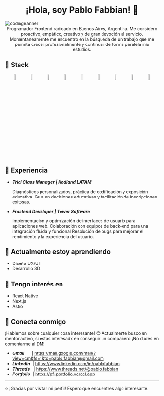 <h1 align="center"><strong> ¡Hola, soy Pablo Fabbian! 👋</strong></h1>

 <img src="https://i.imgur.com/S8sebnz.jpg" alt="codingBanner">

<div align="center">Programador Frontend radicado en Buenos Aires, Argentina. Me considero proactivo, empático, creativo y de gran devoción al servicio.</div>
<div align="center">Momentaneamente me encuentro en la búsqueda de un trabajo que me permita crecer profesionalmente y continuar de forma paralela mis estudios.</div>

## 🚀 Stack

<p float="left" align="center">
  <img src="https://imgur.com/xiTRp8L.png" alt="HTML" width="7%">
  &nbsp;&nbsp;&nbsp;
  <img src="https://imgur.com/5b3elD4.png" alt="CSS" width="7%">
  &nbsp;&nbsp;&nbsp;
  <img src="https://imgur.com/vawnrte.png" alt="Sass" width="7%">
  &nbsp;&nbsp;&nbsp;
  <img src="https://imgur.com/QPURzHS.png" alt="JavaScript" width="7%">
  &nbsp;&nbsp;&nbsp;
  <img src="https://i.imgur.com/s8xEsBD.png" alt="React Js" width="7%">
  &nbsp;&nbsp;&nbsp;
  <img src="https://i.imgur.com/AvKTnxK.png" alt="Bootstrap" width="7%">
  &nbsp;&nbsp;&nbsp;
  <img src="https://i.imgur.com/nB8BcP9.png" alt="Tailwind" width="7%">
  &nbsp;&nbsp;&nbsp;
  <img src="https://i.imgur.com/ezaPYYQ.png" alt="Git" width="7%">
  &nbsp;&nbsp;&nbsp;
  <img src="https://i.imgur.com/SJqIazj.png" alt="Figma" width="7%">
</p>

## 💼 Experiencia

- **_Trial Class Manager | Kodland LATAM_**
  
  Diagnósticos personalizados, práctica de codificación y exposición educativa.
  Guía en decisiones educativas y facilitación de inscripciones exitosas.

- **_Frontend Developer | Tower Software_**
  
  Implementación y optimización de interfaces de usuario para aplicaciones web.
  Colaboración con equipos de back-end para una integración fluida y funcional
  Resolución de bugs para mejorar el rendimiento y la experiencia del usuario.

## 🌱 Actualmente estoy aprendiendo

  - Diseño UX/UI
  - Desarrollo 3D

## 🍃 Tengo interés en

- React Native
- Next.js
- Astro

## 🤝 Conecta conmigo

¡Hablemos sobre cualquier cosa interesante! 😊
Actualmente busco un mentor activo, si estas interesadx en conseguir un compañero ¡No dudes en comentarme al DM!

- **_Gmail_** &nbsp;&nbsp;&nbsp;&nbsp;&nbsp;| https://mail.google.com/mail/?view=cm&fs=1&to=pablo.fabbian@gmail.com
- **_LinkedIn_** &nbsp;| https://www.linkedin.com/in/pablofabbian
- **_Threads_** &nbsp;&nbsp;| https://www.threads.net/@pablo.fabbian
- **_Portfolio_** &nbsp;| https://pf-portfolio.vercel.app
---

⭐️ ¡Gracias por visitar mi perfil! Espero que encuentres algo interesante.

